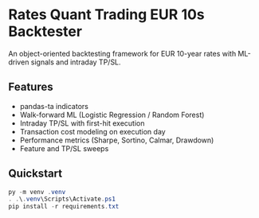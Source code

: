 # Rates Quant Trading EUR 10s Backtester

An object-oriented backtesting framework for EUR 10-year rates with ML-driven signals and intraday TP/SL.

## Features
- pandas-ta indicators
- Walk-forward ML (Logistic Regression / Random Forest)
- Intraday TP/SL with first-hit execution
- Transaction cost modeling on execution day
- Performance metrics (Sharpe, Sortino, Calmar, Drawdown)
- Feature and TP/SL sweeps

## Quickstart
```powershell
py -m venv .venv
. .\.venv\Scripts\Activate.ps1
pip install -r requirements.txt

